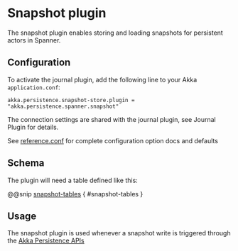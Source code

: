 # Snapshot plugin

The snapshot plugin enables storing and loading snapshots for persistent actors in Spanner.

## Configuration

To activate the journal plugin, add the following line to your Akka `application.conf`:

```
akka.persistence.snapshot-store.plugin = "akka.persistence.spanner.snapshot"
```

The connection settings are shared with the journal plugin, see Journal Plugin for details.

See [reference.conf](https://github.com/akka/akka-persistence-spanner/blob/main/journal/src/main/resources/reference.conf) for complete configuration option docs and defaults

## Schema

The plugin will need a table defined like this:

@@snip [snapshot-tables](/target/snapshot-tables.txt) { #snapshot-tables } 

## Usage

The snapshot plugin is used whenever a snapshot write is triggered through the 
[Akka Persistence APIs](https://doc.akka.io/docs/akka/current/typed/persistence-snapshot.html)
